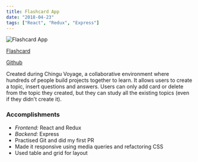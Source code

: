 ```yaml
---
title: Flashcard App
date: "2018-04-23"
tags: ["React", "Redux", "Express"]
---
```


![Flashcard App](/images/flashcard-app-1400.webp "Flashcard App")

[Flashcard](https://shrouded-taiga-52624.herokuapp.com/)

[Github](https://github.com/chingu-voyage4/Bears-Team-9)

Created during Chingu Voyage, a collaborative environment where hundreds of people build projects together to learn.
It allows users to create a topic, insert questions and answers.
Users can only add card or delete from the topic they created,
but they can study all the existing topics (even if they didn't create it).

### Accomplishments ###

- _Frontend:_ React and Redux
- _Backend:_ Express
- Practised Git and did my first PR
- Made it responsive using media queries and refactoring CSS
- Used table and grid for layout
